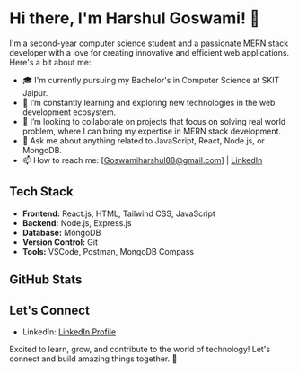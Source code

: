# Hi there, I'm Harshul Goswami! 👋

I'm a second-year computer science student and a passionate MERN stack developer with a love for creating innovative and efficient web applications. Here's a bit about me:

- 🎓 I'm currently pursuing my Bachelor's in Computer Science at SKIT Jaipur.
- 🌱 I’m constantly learning and exploring new technologies in the web development ecosystem.
- 👯 I’m looking to collaborate on projects that focus on solving real world problem, where I can bring my expertise in MERN stack development.
- 💬 Ask me about anything related to JavaScript, React, Node.js, or MongoDB.
- 📫 How to reach me: [Goswamiharshul88@gmail.com] | [LinkedIn](https://www.linkedin.com/in/harshul-goswami0504)  

## Tech Stack

- **Frontend:** React.js, HTML, Tailwind CSS, JavaScript
- **Backend:** Node.js, Express.js
- **Database:** MongoDB
- **Version Control:** Git
- **Tools:** VSCode, Postman, MongoDB Compass


## GitHub Stats



## Let's Connect

- LinkedIn: [LinkedIn Profile](https://www.linkedin.com/in/harshul-goswami0504)  


Excited to learn, grow, and contribute to the world of technology! Let's connect and build amazing things together. 🚀